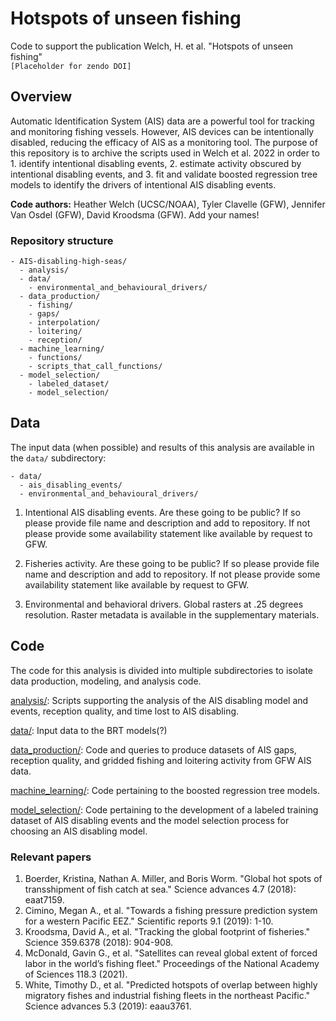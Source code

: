 # Hotspots of unseen fishing

Code to support the publication Welch, H. et al. "Hotspots of unseen fishing"  
`[Placeholder for zendo DOI]`

## Overview
Automatic Identification System (AIS) data are a powerful tool for tracking and monitoring fishing vessels. However, AIS devices can be intentionally disabled, reducing the efficacy of AIS as a monitoring tool. The purpose of this repository is to archive the scripts used in Welch et al. 2022 in order to 1. identify intentional disabling events, 2. estimate activity obscured by intentional disabling events, and 3. fit and validate boosted regression tree models to identify the drivers of intentional AIS disabling events.

**Code authors:** Heather Welch (UCSC/NOAA), Tyler Clavelle (GFW), Jennifer Van Osdel (GFW), David Kroodsma (GFW). Add your names!  

### Repository structure

```
- AIS-disabling-high-seas/
  - analysis/
  - data/
    - environmental_and_behavioural_drivers/
  - data_production/
    - fishing/
    - gaps/
    - interpolation/
    - loitering/
    - reception/
  - machine_learning/
    - functions/
    - scripts_that_call_functions/
  - model_selection/
    - labeled_dataset/
    - model_selection/
```

## Data

The input data (when possible) and results of this analysis are available in the `data/` subdirectory: 

```
- data/
  - ais_disabling_events/
  - environmental_and_behavioural_drivers/
```

1. Intentional AIS disabling events. Are these going to be public? If so please provide file name and description and add to repository. If not please provide some availability statement like available by request to GFW.  

2. Fisheries activity.  Are these going to be public? If so please provide file name and description and add to repository. If not please provide some availability statement like available by request to GFW.

3. Environmental and behavioral drivers. Global rasters at .25 degrees resolution. Raster metadata is available in the supplementary materials.

## Code

The code for this analysis is divided into multiple subdirectories to isolate data production, modeling, and analysis code.

[analysis/](analysis/README.md): Scripts supporting the analysis of the AIS disabling model and events, reception quality, and time lost to AIS disabling.

[data/](): Input data to the BRT models(?)

[data_production/](data_production/README.md): Code and queries to produce datasets of AIS gaps, reception quality, and gridded fishing and loitering activity from GFW AIS data.

[machine_learning/](machine_learning/README.md): Code pertaining to the boosted regression tree models.

[model_selection/](model_selection/README.md): Code pertaining to the development of a labeled training dataset of AIS disabling events and the model selection process for choosing an AIS disabling model.

### Relevant papers

1. Boerder, Kristina, Nathan A. Miller, and Boris Worm. "Global hot spots of transshipment of fish catch at sea." Science advances 4.7 (2018): eaat7159.  
2. Cimino, Megan A., et al. "Towards a fishing pressure prediction system for a western Pacific EEZ." Scientific reports 9.1 (2019): 1-10.  
3. Kroodsma, David A., et al. "Tracking the global footprint of fisheries." Science 359.6378 (2018): 904-908.  
4. McDonald, Gavin G., et al. "Satellites can reveal global extent of forced labor in the world’s fishing fleet." Proceedings of the National Academy of Sciences 118.3 (2021).  
5. White, Timothy D., et al. "Predicted hotspots of overlap between highly migratory fishes and industrial fishing fleets in the northeast Pacific." Science advances 5.3 (2019): eaau3761.
